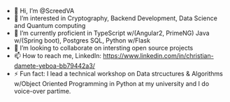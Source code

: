 - 👋 Hi, I’m @ScreedVA
- 👀 I’m interested in Cryptography, Backend Development, Data Science and Quantum computing
- 🌱 I’m currently proficient in TypeScript w/(Angular2, PrimeNG) Java w/(Spring boot), Postgres SQL, Python w/Flask
- 💞️ I’m looking to collaborate on intersting open source projects
- 📫 How to reach me, LinkedIn: https://www.linkedin.com/in/christian-damete-yeboa-bb79442a3/
- ⚡ Fun fact: I lead a technical workshop on Data strcuctures & Algorithms w/Object Oriented Programming in Python at my university and I do voice-over partime.

<!---
ScreedVA/ScreedVA is a ✨ special ✨ repository because its `README.md` (this file) appears on your GitHub profile.
You can click the Preview link to take a look at your changes.
--->
